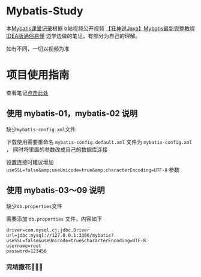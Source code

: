 # Mybatis-Study

本[Mybatis课堂记录](docs/Mybatis课堂记录.md)根据 b站视频公开视频
[【狂神说Java】Mybatis最新完整教程IDEA版通俗易懂](https://www.bilibili.com/video/BV1NE411Q7Nx)
边学边做的笔记，有部分为自己的理解。

如有不同，一切以视频为准


# 项目使用指南

查看笔记[点击此处](docs/Mybatis课堂记录.md)

## 使用 mybatis-01，mybatis-02 说明

缺少`mybatis-config.xml`文件


下载使用需要重命名 `mybatis-config.default.xml` 文件为 `mybatis-config.xml` ， 同时将里面的参数改成自己的数据库连接

设置连接时建议增加 `useSSL=false&amp;useUnicode=true&amp;characterEncoding=UTF-8` 参数


## 使用 mybatis-03～09 说明

缺少`db.properties`文件

需要添加 `db.properties` 文件，内容如下
```properties
driver=com.mysql.cj.jdbc.Driver
url=jdbc:mysql://127.0.0.1:3306/mybatis?useSSL=false&useUnicode=true&characterEncoding=UTF-8
username=root
password=123456
```

### 完结撒花🎉🎉🎉
